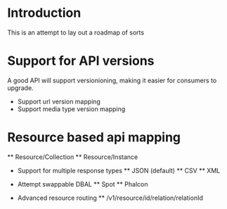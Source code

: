 # Introduction
This is an attempt to lay out a roadmap of sorts

# Support for API versions
A good API will support versionioning, making it easier for consumers to upgrade.

* Support url version mapping
* Support media type version mapping

# Resource based api mapping
** Resource/Collection
** Resource/Instance

* Support for multiple response types
** JSON (default)
** CSV
** XML

* Attempt swappable DBAL
** Spot
** Phalcon

* Advanced resource routing
** /v1/resource/id/relation/relationId 
